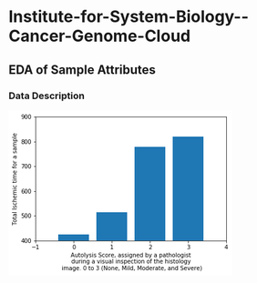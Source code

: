 # Institute-for-System-Biology--Cancer-Genome-Cloud
## EDA of Sample Attributes
### Data Description

![Image_1](/img/capstone-1.png)